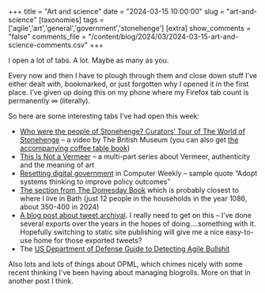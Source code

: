 +++
title = "Art and science"
date = "2024-03-15 10:00:00"
slug = "art-and-science"
[taxonomies]
tags = ['agile','art','general','government','stonehenge']
[extra]
show_comments = "false"
comments_file = "/content/blog/2024/03/2024-03-15-art-and-science-comments.csv"
+++

I open a lot of tabs. A lot. Maybe as many as you.

Every now and then I have to plough through them and close down stuff I’ve either dealt with, bookmarked, or just forgotten why I opened it in the first place. I’ve given up doing this on my phone where my Firefox tab count is permanently ∞ (literally).

So here are some interesting tabs I’ve had open this week:

- [Who were the people of Stonehenge? Curators’ Tour of The World of Stonehenge](https://www.youtube.com/watch?v=FymNP8copac) – a video by The British Museum (you can also get [the accompanying coffee table book](https://www.britishmuseumshoponline.org/the-world-of-stonehenge-hardback.html))
- [This Is Not a Vermeer](https://medium.com/message/this-is-not-a-vermeer-67b752b150c0) – a multi-part series about Vermeer, authenticity and the meaning of art
- [Resetting digital government](https://archive.is/dnxSg) in Computer Weekly – sample quote “Adopt systems thinking to improve policy outcomes”
- [The section from The Domesday Book](https://opendomesday.org/place/ST7567/charlcombe/) which is probably closest to where I live in Bath (just 12 people in the households in the year 1086, about 350-400 in 2024)
- [A blog post about tweet archival](https://lynnandtonic.com/thoughts/entries/i-archived-my-tweets/). I really need to get on this – I’ve done several exports over the years in the hopes of doing….something with it. Hopefully switching to static site publishing will give me a nice easy-to-use home for those exported tweets?
- The [US Department of Defense Guide to Detecting Agile Bullshit](https://media.defense.gov/2018/Oct/09/2002049591/-1/-1/0/DIB_DETECTING_AGILE_BS_2018.10.05.PDF)

Also lots and lots of things about OPML, which chimes nicely with some recent thinking I’ve been having about managing blogrolls. More on that in another post I think.
